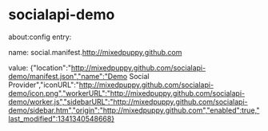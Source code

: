 socialapi-demo
==============

about:config entry:

name: social.manifest.http://mixedpuppy.github.com

value: {"location":"http://mixedpuppy.github.com/socialapi-demo/manifest.json","name":"Demo Social Provider","iconURL":"http://mixedpuppy.github.com/socialapi-demo/icon.png","workerURL":"http://mixedpuppy.github.com/socialapi-demo/worker.js","sidebarURL":"http://mixedpuppy.github.com/socialapi-demo/sidebar.htm","origin":"http://mixedpuppy.github.com","enabled":true,"last_modified":1341340548668}

